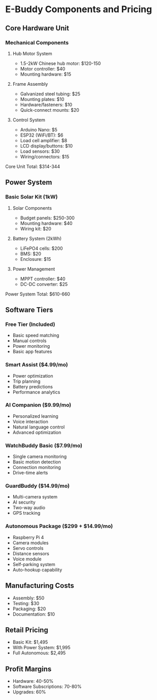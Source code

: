 # E-Buddy Components and Pricing

## Core Hardware Unit

### Mechanical Components
1. Hub Motor System
   - 1.5-2kW Chinese hub motor: $120-150
   - Motor controller: $40
   - Mounting hardware: $15

2. Frame Assembly
   - Galvanized steel tubing: $25
   - Mounting plates: $10
   - Hardware/fasteners: $10
   - Quick-connect mounts: $20

3. Control System
   - Arduino Nano: $5
   - ESP32 (WiFi/BT): $6
   - Load cell amplifier: $8
   - LCD display/buttons: $10
   - Load sensors: $30
   - Wiring/connectors: $15

Core Unit Total: $314-344

## Power System

### Basic Solar Kit (1kW)
1. Solar Components
   - Budget panels: $250-300
   - Mounting hardware: $40
   - Wiring kit: $20

2. Battery System (2kWh)
   - LiFePO4 cells: $200
   - BMS: $20
   - Enclosure: $15

3. Power Management
   - MPPT controller: $40
   - DC-DC converter: $25

Power System Total: $610-660

## Software Tiers

### Free Tier (Included)
- Basic speed matching
- Manual controls
- Power monitoring
- Basic app features

### Smart Assist ($4.99/mo)
- Power optimization
- Trip planning
- Battery predictions
- Performance analytics

### AI Companion ($9.99/mo)
- Personalized learning
- Voice interaction
- Natural language control
- Advanced optimization

### WatchBuddy Basic ($7.99/mo)
- Single camera monitoring
- Basic motion detection
- Connection monitoring
- Drive-time alerts

### GuardBuddy ($14.99/mo)
- Multi-camera system
- AI security
- Two-way audio
- GPS tracking

### Autonomous Package ($299 + $14.99/mo)
- Raspberry Pi 4
- Camera modules
- Servo controls
- Distance sensors
- Voice module
- Self-parking system
- Auto-hookup capability

## Manufacturing Costs
- Assembly: $50
- Testing: $30
- Packaging: $20
- Documentation: $10

## Retail Pricing
- Basic Kit: $1,495
- With Power System: $1,995
- Full Autonomous: $2,495

## Profit Margins
- Hardware: 40-50%
- Software Subscriptions: 70-80%
- Upgrades: 60%